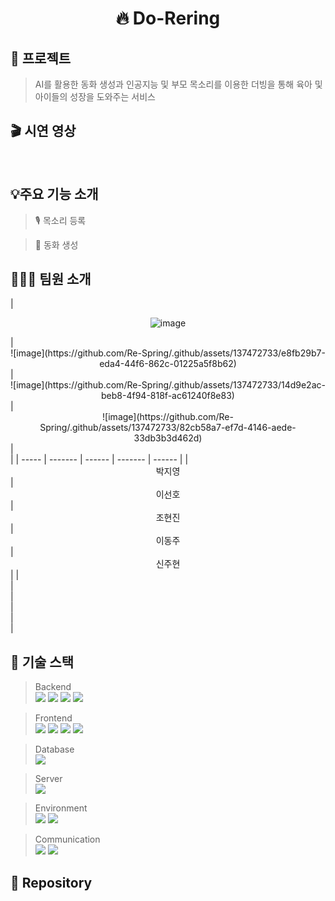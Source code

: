 <div align="center">

# 🔥 Do-Rering

</div>

<p align="center">

</p>

## 🎤 프로젝트

>AI를 활용한 동화 생성과 인공지능 및 부모 목소리를 이용한 더빙을 통해 육아 및 아이들의 성장을 도와주는 서비스

## 🎬 시연 영상


</br>

## 💡주요 기능 소개

> 🎙️ 목소리 등록

> 📖 동화 생성


## 🧑‍🤝‍🧑 팀원 소개
</hr>

> 
					
| <div align="center">![image](https://github.com/Re-Spring/.github/assets/137472733/389b07fa-8f3a-484d-ab51-95739c6051ce)
</div> | <div align="center">![image](https://github.com/Re-Spring/.github/assets/137472733/e8fb29b7-eda4-44f6-862c-01225a5f8b62)
</div> | <div align="center">![image](https://github.com/Re-Spring/.github/assets/137472733/14d9e2ac-beb8-4f94-818f-ac61240f8e83)
</div> | <div align="center">![image](https://github.com/Re-Spring/.github/assets/137472733/82cb58a7-ef7d-4146-aede-33db3b3d462d)
</div> | <div align="center"></div> | 
| ----- | ------- | ------ | ------- | ------ |
| <div align="center">박지영</div> | <div align="center">이선호</div> | <div align="center">조현진</div> | <div align="center">이동주</div> | <div align="center">신주현</div> |
| <div align="center"></div> | <div align="center"></div> | <div align="center"></div> | <div align="center"></div> | <div align="center"></div> |

</br>

## 🔧 기술 스택


> Backend <br/>
        <img src="https://img.shields.io/badge/Java-007396?style=flat&logo=Java&logoColor=white"/>
	<img src="https://img.shields.io/badge/SpringBoot-6DB33F?style=flat&logo=SpringBoot&logoColor=white"/>
	<img src="https://img.shields.io/badge/Python-3776AB?style=flat&logo=Python&logoColor=white"/>
        <img src="https://img.shields.io/badge/fastAPI-009688?style=flat&logo=fastAPI&logoColor=white"/> <br/>
	
> Frontend <br/>
        <img src="https://img.shields.io/badge/HTML-E34F26?style=flat&logo=HTML5&logoColor=white"/>
        <img src="https://img.shields.io/badge/CSS-1572B6?style=flat&logo=CSS3&logoColor=white"/> 
        <img src="https://img.shields.io/badge/Javascript-F7DF1E?style=flat&logo=Javascript&logoColor=white"/> 
        <img src="https://img.shields.io/badge/React-61DAFB?style=flat&logo=React&logoColor=white"/><br/>
	
> Database <br/>
        <img src="https://img.shields.io/badge/MySQL-4479A1?style=flat&logo=MySQL&logoColor=white"/><br/>
	
> Server <br/>
        <img src="https://img.shields.io/badge/ApacheTomcat-F8DC75?style=flat&logo=ApacheTomcat&logoColor=white"/> <br/>
	
> Environment <br/>
        <img src="https://img.shields.io/badge/Intellij IDEA-000000?style=flat&logo=IntellijIDEA&logoColor=white"/> 
        <img src="https://img.shields.io/badge/Visual Studio Code-007ACC?style=flat&logo=visualstudiocode&logoColor=white"/>

 
> Communication <br/>
 	<img src="https://img.shields.io/badge/Notion-000000?style=flat&logo=Notion&logoColor=white"/>
	<img src="https://img.shields.io/badge/GitHub-000000?style=flat&logo=Github&logoColor=white"/> <br/>


## 📖 Repository


<!--



**Here are some ideas to get you started:**

🙋‍♀️ A short introduction - what is your organization all about?
🌈 Contribution guidelines - how can the community get involved?
👩‍💻 Useful resources - where can the community find your docs? Is there anything else the community should know?
🍿 Fun facts - what does your team eat for breakfast?
🧙 Remember, you can do mighty things with the power of [Markdown](https://docs.github.com/github/writing-on-github/getting-started-with-writing-and-formatting-on-github/basic-writing-and-formatting-syntax)
-->
